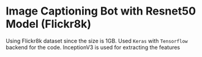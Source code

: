 # Image Captioning Bot with Resnet50 Model (Flickr8k)

Using Flickr8k dataset since the size is 1GB.
Used `Keras` with `Tensorflow` backend for the code. InceptionV3 is used for extracting the features
